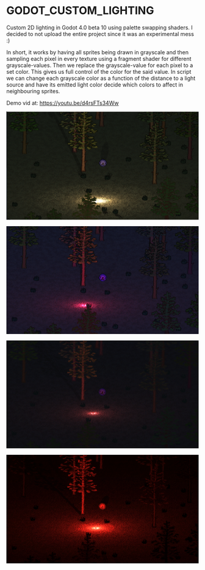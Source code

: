 # GODOT_CUSTOM_LIGHTING
Custom 2D lighting in Godot 4.0 beta 10 using palette swapping shaders.
I decided to not upload the entire project since it was an experimental mess :)

In short, it works by having all sprites being drawn in grayscale and then sampling each pixel in every texture using a fragment shader for different grayscale-values. Then we replace the grayscale-value for each pixel to a set color. This gives us full control of the color for the said value. In script we can change each grayscale color as a function of the distance to a light source and have its emitted light color decide which colors to affect in neighbouring
sprites.

Demo vid at: https://youtu.be/d4rsFTs34Ww

<p align="center">
  <img src="https://github.com/matlin975/GODOT_CUSTOM_LIGHTING/blob/main/pics/demo1.png"/>
</p>

<p align="center">
  <img src="https://github.com/matlin975/GODOT_CUSTOM_LIGHTING/blob/main/pics/demo2.png"/>
</p>

<p align="center">
  <img src="https://github.com/matlin975/GODOT_CUSTOM_LIGHTING/blob/main/pics/demo3.png"/>
</p>

<p align="center">
  <img src="https://github.com/matlin975/GODOT_CUSTOM_LIGHTING/blob/main/pics/demo4.png"/>
</p>
